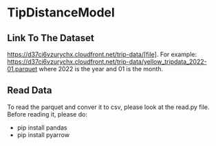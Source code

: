 # TipDistanceModel

## Link To The Dataset

https://d37ci6vzurychx.cloudfront.net/trip-data/[file]. For example: https://d37ci6vzurychx.cloudfront.net/trip-data/yellow_tripdata_2022-01.parquet where 2022 is the year and 01 is the month.

## Read Data

To read the parquet and conver it to csv, please look at the read.py file. Before reading it, please do:

- pip install pandas
- pip install pyarrow
